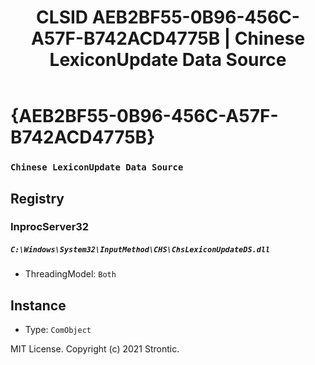 ﻿---
title: "CLSID AEB2BF55-0B96-456C-A57F-B742ACD4775B | Chinese LexiconUpdate Data Source"
excerpt: What is COM-Object CLSID AEB2BF55-0B96-456C-A57F-B742ACD4775B?
---

# {AEB2BF55-0B96-456C-A57F-B742ACD4775B}

### `Chinese LexiconUpdate Data Source`

## Registry


### InprocServer32

##### `C:\Windows\System32\InputMethod\CHS\ChsLexiconUpdateDS.dll`
* ThreadingModel: `Both`

## Instance

* Type: `ComObject`

MIT License. Copyright (c) 2021 Strontic.


